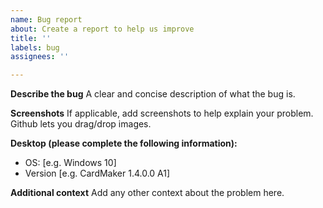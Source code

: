 ```yaml
---
name: Bug report
about: Create a report to help us improve
title: ''
labels: bug
assignees: ''

---
```


**Describe the bug**
A clear and concise description of what the bug is.

**Screenshots**
If applicable, add screenshots to help explain your problem. Github lets you drag/drop images.

**Desktop (please complete the following information):**
 - OS: [e.g. Windows 10]
 - Version [e.g. CardMaker 1.4.0.0 A1]

**Additional context**
Add any other context about the problem here.
